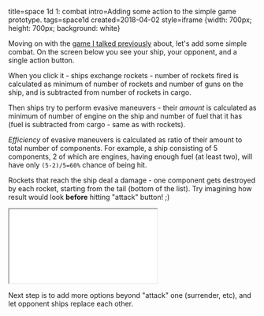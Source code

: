 title=space 1d 1: combat
intro=Adding some action to the simple game prototype.
tags=space1d
created=2018-04-02
style=iframe {width: 700px; height: 700px; background: white}

Moving on with the [game I talked previously][game] about, let's add some simple combat.
On the screen below you see your ship, your opponent, and a single action button.

When you click it - ships exchange rockets - number of rockets fired is calculated as minimum of number of rockets and number of guns on the ship, and is subtracted from number of rockets in cargo.

Then ships try to perform evasive maneuvers - their _amount_ is calculated as minimum of number of engine on the ship and number of fuel that it has (fuel is subtracted from cargo - same as with rockets).

_Efficiency_ of evasive maneuvers is calculated as ratio of their amount to total number of components.
For example, a ship consisting of 5 components, 2 of which are engines, having enough fuel (at least two), will have only `(5-2)/5=60%` chance of being hit.

Rockets that reach the ship deal a damage - one component gets destroyed by each rocket, starting from the tail (bottom of the list).
Try imagining how result would look **before** hitting "attack" button! ;)

[game]: space-1d-0-idea.html

<iframe src="space-1d-1-combat.htm"></iframe>

Next step is to add more options beyond "attack" one (surrender, etc), and let opponent ships replace each other.

